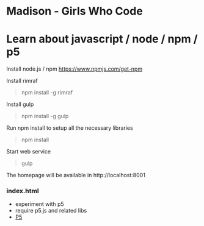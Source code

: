 # Madison - Girls Who Code

# Learn about javascript / node / npm / p5

Install node.js / npm
https://www.npmjs.com/get-npm


Install rimraf
> npm install -g rimraf

Install gulp
> npm install -g gulp

Run npm install to setup all the necessary libraries
> npm install

Start web service
> gulp

The homepage will be available in http://localhost:8001

### index.html
* experiment with p5
* require p5.js and related libs
* [P5](https://p5js.org/)

